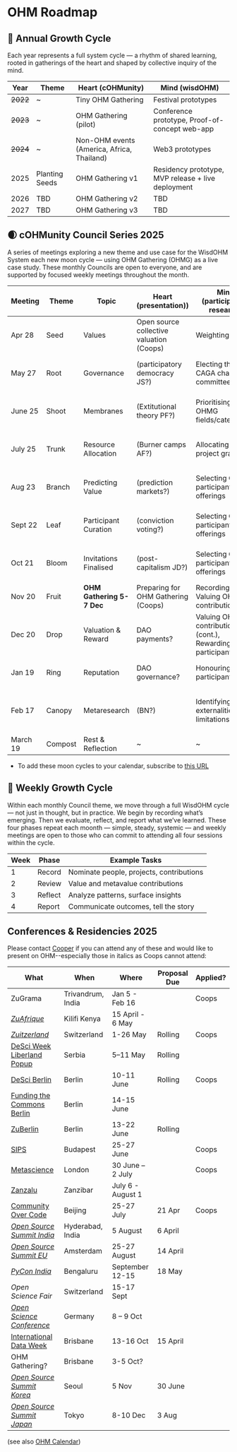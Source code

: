 # OHM Roadmap

## 🌳 Annual Growth Cycle
Each year represents a full system cycle — a rhythm of shared learning, rooted in gatherings of the heart and shaped by collective inquiry of the mind.

| Year | Theme                 | Heart (cOHMunity)            | Mind (wisdOHM)                 |
|------|-----------------------|------------------------------|--------------------------------|
| ~~2022~~ | ~                 | Tiny OHM Gathering           | Festival prototypes            |
| ~~2023~~ | ~                 | OHM Gathering (pilot)        | Conference prototype, Proof-of-concept web-app |
| ~~2024~~ | ~                 | Non-OHM events (America, Africa, Thailand) | Web3 prototypes  |
| 2025 | Planting Seeds        | OHM Gathering v1             | Residency prototype, MVP release + live deployment |
| 2026 | TBD                   | OHM Gathering v2             | TBD                            |
| 2027 | TBD                   | OHM Gathering v3             | TBD                            |


## 🌒 cOHMunity Council Series 2025
A series of meetings exploring a new theme and use case for the WisdOHM System each new moon cycle — using OHM Gathering (OHMG) as a live case study. These monthly Councils are open to everyone, and are supported by focused weekly meetings throughout the month.

| Meeting  | Theme   | Topic                 | Heart (presentation))                    | Mind (participatory research)               | Outputs | Other |
| ---      | ---     | ---                   | ---                                      | ---                                  | ---     | ---   |
| Apr 28   | Seed    | Values                | Open source collective valuation (Coops) | Weighting values                     | Community-weighted values, Core documents |
| May 27   | Root    | Governance            | (participatory democracy JS?)            | Electing the CAGA charity committee  | Nominations & rankings           | MVP soft-release?, AIMOS paper |  
| June 25  | Shoot   | Membranes             | (Extitutional theory PF?)                | Prioritising OHMG fields/categories? | Categories & rankings  | MVP launch, Berlin & Metascience Conferences |
| July 25  | Trunk   | Resource Allocation   | (Burner camps AF?)                       | Allocating OHMG project grants       | Project proposals, rankings & invites | COC Conference Beijing |
| Aug 23   | Branch  | Predicting Value      | (prediction markets?)                    | Selecting OHMG participant offerings | Participant offerings, valuations & invites  | High-valley Dawn collab |
| Sept 22  | Leaf    | Participant Curation  | (conviction voting?)                     | Selecting OHMG participant offerings | Participant offerings, valuations & invites  | 
| Oct 21   | Bloom   | Invitations Finalised | (post-capitalism JD?)                    | Selecting OHMG participant offerings | Participant offerings, valuations & invites  | International Data Week Brisbane |
| Nov 20   | Fruit   | **OHM Gathering 5-7 Dec** | Preparing for OHM Gathering (Coops)  | Recording & Valuing OHMG contributions | Contribution records | 
| Dec 20   | Drop    | Valuation & Reward    | DAO payments?                            | Valuing OHMG contributions (cont.), Rewarding participants | Contribution valuations, Participant payments | 
| Jan 19   | Ring    | Reputation            | DAO governance?                          | Honouring OHMG participants          | Participant reputation scores | 
| Feb 17   | Canopy  | Metaresearch          | (BN?)                                    | Identifying externalities & limitations | OHMG report, OHM manifesto, Re-gathering? |
| March 19 | Compost | Rest & Reflection     | ~                                        | ~ | ~ | OG1 video? |

* To add these moon cycles to your calendar, subscribe to [this URL](https://mooncal.ch/mooncal.ics?created=41234647928&lang=en&phases[full]=true&phases[new]=true&phases[quarter]=false&phases[daily]=false&style=withDescription&events[lunareclipse]=true&events[solareclipse]=true&events[moonlanding]=false&before=P6M&after=P2Y&zone=Australia/Brisbane)


## 🔁 Weekly Growth Cycle
Within each monthly Council theme, we move through a full WisdOHM cycle — not just in thought, but in practice. We begin by recording what’s emerging. Then we evaluate, reflect, and report what we’ve learned. These four phases repeat each moonth — simple, steady, systemic — and weekly meetings are open to those who can commit to attending all four sessions within the cycle.

| Week | Phase    | Example Tasks                                     |
|------|----------|---------------------------------------------------|
| 1    | Record   | Nominate people, projects, contributions          |
| 2    | Review   | Value and metavalue contributions                 |
| 3    | Reflect  | Analyze patterns, surface insights                |
| 4    | Report   | Communicate outcomes, tell the story              |


## Conferences & Residencies 2025
Please contact [Cooper](mailto:cooper@openheartmind.org) if you can attend any of these and would like to present on OHM--especially those in italics as Coops cannot attend:

| What    | When | Where | Proposal Due | Applied? |
| --- | --- | --- | --- | --- |
| ZuGrama | Trivandrum, India | Jan 5 - Feb 16 |  | Coops |
| *[ZuAfrique](https://zuafrique.onrender.com/)* | Kilifi Kenya | 15 April - 6 May |  |
| *[Zuitzerland](https://zuitzerland.ch/)* | Switzerland | 1-26 May | Rolling | Coops |
| [DeSci Week Liberland Popup](https://liberland.org/news/633-liberland-desci-despace-popup-city-a-month-long-exploration-of-innovation-and-freedom) | Serbia | 5–11 May | Rolling | |
| [DeSci Berlin](https://www.desci.berlin/) | Berlin | 10-11 June | Rolling | Coops |
| [Funding the Commons Berlin](https://www.fundingthecommons.io/) | Berlin |  14-15 June |  
| [ZuBerlin](https://zuberlin.city/) | Berlin | 13-22 June | Rolling |
| [SIPS](https://www.improvingpsych.org/SIPS2025/) | Budapest | 25-27 June  |  | Coops |
| [Metascience](https://metascience.info/) | London | 30 June – 2 July | | Coops |
| [Zanzalu](https://lu.ma/1kzrdu3s) | Zanzibar | July 6 - August 1 | 
| [Community Over Code](https://sessionize.com/communityovercode-asia-2025/) | Beijing | 25-27 July | 21 Apr | Coops |
| *[Open Source Summit India](https://events.linuxfoundation.org/open-source-summit-india/)* | Hyderabad, India | 5 August | 6 April | 
| *[Open Source Summit EU](https://events.linuxfoundation.org/open-source-summit-europe/program/cfp/)* | Amsterdam | 25-27 August | 14 April | 
| *[PyCon India](https://in.pycon.org/2025/cfp/)* | Bengaluru | September 12-15 | 18 May | 
| *Open Science Fair* | Switzerland | 15-17 Sept | 
| *[Open Science Conference](https://www.open-science-conference.eu/)* | Germany | 8 – 9 Oct | 
| [International Data Week](https://idw2025.org/) | Brisbane | 13-16 Oct | 15 April | 
| OHM Gathering? | Brisbane | 3-5 Oct? | 
| *[Open Source Summit Korea](https://events.linuxfoundation.org/open-source-summit-india/)* | Seoul | 5 Nov | 30 June |  
| *[Open Source Summit Japan](https://events.linuxfoundation.org/open-source-summit-japan/)* | Tokyo | 8-10 Dec | 3 Aug |  

(see also [OHM Calendar](https://calendar.google.com/calendar/u/0?cid=b3BlbmhlYXJ0bWluZC5vcmdAZ21haWwuY29t))
